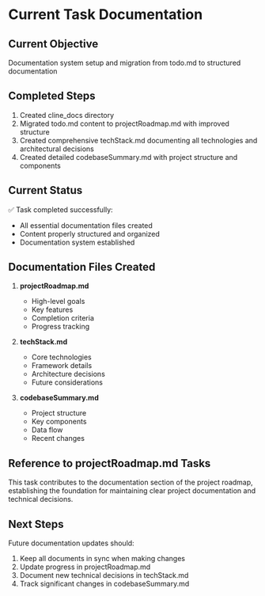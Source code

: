 # Current Task Documentation

## Current Objective

Documentation system setup and migration from todo.md to structured documentation

## Completed Steps

1. Created cline_docs directory
2. Migrated todo.md content to projectRoadmap.md with improved structure
3. Created comprehensive techStack.md documenting all technologies and architectural decisions
4. Created detailed codebaseSummary.md with project structure and components

## Current Status

✅ Task completed successfully:

- All essential documentation files created
- Content properly structured and organized
- Documentation system established

## Documentation Files Created

1. **projectRoadmap.md**

   - High-level goals
   - Key features
   - Completion criteria
   - Progress tracking

2. **techStack.md**

   - Core technologies
   - Framework details
   - Architecture decisions
   - Future considerations

3. **codebaseSummary.md**
   - Project structure
   - Key components
   - Data flow
   - Recent changes

## Reference to projectRoadmap.md Tasks

This task contributes to the documentation section of the project roadmap, establishing the foundation for maintaining clear project documentation and technical decisions.

## Next Steps

Future documentation updates should:

1. Keep all documents in sync when making changes
2. Update progress in projectRoadmap.md
3. Document new technical decisions in techStack.md
4. Track significant changes in codebaseSummary.md
